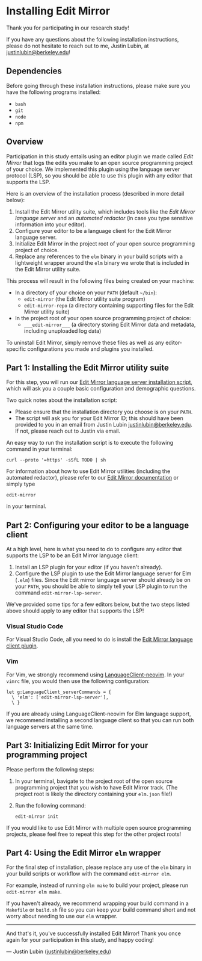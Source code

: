 # Installing Edit Mirror

Thank you for participating in our research study!

If you have any questions about the following installation instructions, please
do not hesitate to reach out to me, Justin Lubin, at
[justinlubin@berkeley.edu](mailto:////justinlubin@berkeley.edu)!

## Dependencies

Before going through these installation instructions, please make sure you have
the following programs installed:

- `bash`
- `git`
- `node`
- `npm`

## Overview

Participation in this study entails using an editor plugin we made called _Edit
Mirror_ that logs the edits you make to an open source programming project of
your choice. We implemented this plugin using the language server protocol
(LSP), so you should be able to use this plugin with any editor that supports
the LSP.

Here is an overview of the installation process (described in more detail
below):

1. Install the Edit Mirror utility suite, which includes tools like the
   _Edit Mirror language server_ and an _automated redactor_ (in case you type
   sensitive information into your editor).
2. Configure your editor to be a language client for the Edit Mirror language
   server.
3. Initialize Edit Mirror in the project root of your open source programming
   project of choice.
4. Replace any references to the `elm` binary in your build scripts with a
   lightweight wrapper around the `elm` binary we wrote that is included in the
   Edit Mirror utility suite.

This process will result in the following files being created on your machine:

- In a directory of your choice on your `PATH` (default `~/bin`):
  - `edit-mirror` (the Edit Mirror utility suite program)
  - `edit-mirror-repo` (a directory containing supporting files for the Edit
    Mirror utility suite)
- In the project root of your open source programming project of choice:
  - `___edit-mirror___` (a directory storing Edit Mirror data and metadata,
    including unuploaded log data)

To uninstall Edit Mirror, simply remove these files as well as any
editor-specific configurations you made and plugins you installed.

## Part 1: Installing the Edit Mirror utility suite

For this step, you will run our
[Edit Mirror language server installation script](../utils/install.sh),
which will ask you a couple basic configuration and demographic
questions.

Two quick notes about the installation script:

- Please ensure that the installation directory you choose is on your `PATH`.
- The script will ask you for your Edit Mirror ID; this should have been
  provided to you in an email from Justin Lubin
  [justinlubin@berkeley.edu](mailto:////justinlubin@berkeley.edu).
  If not, please reach out to Justin via email.

An easy way to run the installation script is to execute the following command
in your terminal:

    curl --proto '=https' -sSfL TODO | sh

For information about how to use Edit Mirror utilities (including the automated
redactor), please refer to our [Edit Mirror documentation](TODO) or simply type

    edit-mirror

in your terminal.

## Part 2: Configuring your editor to be a language client

At a high level, here is what you need to do to configure any editor that
supports the LSP to be an Edit Mirror language client:

1. Install an LSP plugin for your editor (if you haven't already).
2. Configure the LSP plugin to use the Edit Mirror language server for Elm
   (`.elm`) files. Since the Edit mirror language server should already be on
   your `PATH`, you should be able to simply tell your LSP plugin to run the
   command `edit-mirror-lsp-server`.

We've provided some tips for a few editors below, but the two steps listed
above should apply to any editor that supports the LSP!

### Visual Studio Code

For Visual Studio Code, all you need to do is install the
[Edit Mirror language client plugin](https://marketplace.visualstudio.com/items?itemName=plait-lab.edit-mirror).

### Vim

For Vim, we strongly recommend using
[LanguageClient-neovim](https://github.com/autozimu/LanguageClient-neovim).
In your `vimrc` file, you would then use the following configuration:

    let g:LanguageClient_serverCommands = {
      \ 'elm': ['edit-mirror-lsp-server'],
      \ }

If you are already using LanguageClient-neovim for Elm language support, we
recommend installing a second language client so that you can run both language
servers at the same time.

## Part 3: Initializing Edit Mirror for your programming project

Please perform the following steps:

1. In your terminal, bavigate to the project root of the open source
   programming project that you wish to have Edit Mirror track. (The project
   root is likely the directory containing your `elm.json` file!)
2. Run the following command:

       edit-mirror init

If you would like to use Edit Mirror with multiple open source programming
projects, please feel free to repeat this step for the other project roots!

## Part 4: Using the Edit Mirror `elm` wrapper

For the final step of installation, please replace any use of the `elm` binary
in your build scripts or workflow with the command `edit-mirror elm`.

For example, instead of running `elm make` to build your project, please run
`edit-mirror elm make`.

If you haven't already, we recommend wrapping your build command in a
`Makefile` or `build.sh` file so you can keep your build command short and not
worry about needing to use our `elm` wrapper.

---

And that's it, you've successfully installed Edit Mirror! Thank you once again
for your participation in this study, and happy coding!

— Justin Lubin
([justinlubin@berkeley.edu](mailto:////justinlubin@berkeley.edu))
